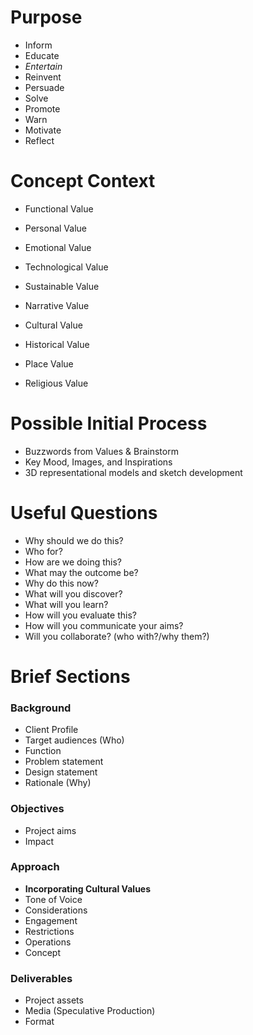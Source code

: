 # Purpose

- Inform
- Educate
- _Entertain_
- Reinvent
- Persuade
- Solve
- Promote
- Warn
- Motivate
- Reflect

# Concept Context

- Functional Value
- Personal Value
- Emotional Value
- Technological Value
- Sustainable Value
- Narrative Value

- Cultural Value
- Historical Value
- Place Value
- Religious Value
# Possible Initial Process

- Buzzwords from Values & Brainstorm
- Key Mood, Images, and Inspirations
- 3D representational models and sketch development

# Useful Questions

- Why should we do this?
- Who for?
- How are we doing this?
- What may the outcome be?
- Why do this now?
- What will you discover?
- What will you learn?
- How will you evaluate this?
- How will you communicate your aims?
- Will you collaborate? (who with?/why them?)

# Brief Sections
### Background

- Client Profile
- Target audiences (Who)
- Function
- Problem statement
- Design statement
- Rationale (Why)

### Objectives

- Project aims
- Impact

### Approach

- **Incorporating Cultural Values**
- Tone of Voice
- Considerations
- Engagement
- Restrictions
- Operations
- Concept

### Deliverables

- Project assets
- Media (Speculative Production)
- Format
